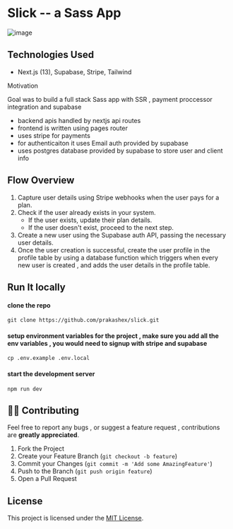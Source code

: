 # Slick -- a Sass App

![image](https://github.com/prakashex/slick/assets/90280586/59953d11-e638-4634-8ad4-272def0bac07)

## Technologies Used

- Next.js (13), Supabase, Stripe, Tailwind



Motivation

Goal was to build a full stack Sass app with SSR , payment proccessor integration and supabase

- backend apis handled by nextjs api routes
- frontend is written using pages router 
- uses stripe for payments
- for authenticaiton it uses Email auth provided by supabase
- uses postgres database provided by supabase to store user and client info

## Flow Overview
1. Capture user details using Stripe webhooks when the user pays for a plan.
2. Check if the user already exists in your system.
   - If the user exists, update their plan details.
   - If the user doesn't exist, proceed to the next step.
3. Create a new user using the Supabase auth API, passing the necessary user details.
4. Once the user creation is successful, create the user profile in the profile table by using a database function which triggers when every new user is created , and adds the user details in the profile table.


## Run It locally 

#### clone the repo 

```
git clone https://github.com/prakashex/slick.git
```
#### setup environment variables for the project , make sure you add all the env variables , you would need to signup with stripe and supabase
```
cp .env.example .env.local
```

#### start the development server
```
npm run dev
```

## 👨‍💻 Contributing

Feel free to report any bugs , or suggest a feature request , contributions are **greatly appreciated**.

1. Fork the Project
2. Create your Feature Branch (`git checkout -b feature`)
3. Commit your Changes (`git commit -m 'Add some AmazingFeature'`)
4. Push to the Branch (`git push origin feature`)
5. Open a Pull Request

## License

This project is licensed under the [MIT License](LICENSE).


